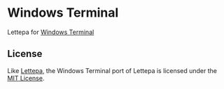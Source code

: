 # Windows Terminal

Lettepa for [Windows Terminal]

[Windows Terminal]: https://github.com/Microsoft/Terminal

## License

Like [Lettepa], the Windows Terminal port of Lettepa is licensed under the
[MIT License].

[Lettepa]: https://github.com/lettepa/lettepa
[MIT License]: LICENSE
